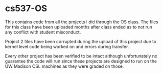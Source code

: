# cs537-OS
This contains code from all the projects I did through the OS class.
The files for this class have been uploaded months after class ended as to not run any conflict with student misconduct.


Project 2 files have been corrupted during the upload of this project due to 
kernel level code being worked on and errors during transfer.

Every other project has been verified to be intact although unfortunately no guarantee the code will run
since these projects are designed to run on the UW Madison CSL machines as they were graded on those.
